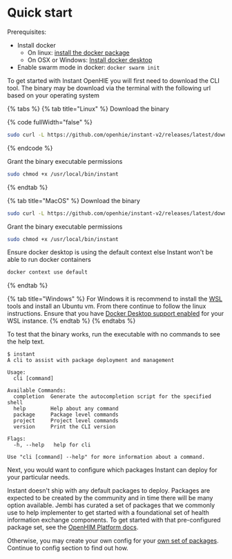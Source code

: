 # Quick start

Prerequisites:

* Install docker
  * On linux: [install the docker package](https://docs.docker.com/engine/install/ubuntu/)
  * On OSX or Windows: [Install docker desktop](https://www.docker.com/products/docker-desktop/)
* Enable swarm mode in docker: `docker swarm init`

To get started with Instant OpenHIE you will first need to download the CLI tool. The binary may be download via the terminal with the following url based on your operating system

{% tabs %}
{% tab title="Linux" %}
Download the binary

{% code fullWidth="false" %}
```bash
sudo curl -L https://github.com/openhie/instant-v2/releases/latest/download/instant-linux -o /usr/local/bin/instant
```
{% endcode %}

Grant the binary executable permissions

```bash
sudo chmod +x /usr/local/bin/instant
```
{% endtab %}

{% tab title="MacOS" %}
Download the binary

```bash
sudo curl -L https://github.com/openhie/instant-v2/releases/latest/download/instant-macos -o /usr/local/bin/instant
```

Grant the binary executable permissions

```bash
sudo chmod +x /usr/local/bin/instant
```

Ensure docker desktop is using the default context else Instant won't be able to run docker containers

```bash
docker context use default
```
{% endtab %}

{% tab title="Windows" %}
For Windows it is recommend to install the [WSL](https://learn.microsoft.com/en-us/windows/wsl/install) tools and install an Ubuntu vm. From there continue to follow the linux instructions. Ensure that you have [Docker Desktop support enabled](https://docs.docker.com/desktop/wsl/#enabling-docker-support-in-wsl-2-distros) for your WSL instance.
{% endtab %}
{% endtabs %}

To test that the binary works, run the executable with no commands to see the help text.

```
$ instant
A cli to assist with package deployment and management

Usage:
  cli [command]

Available Commands:
  completion  Generate the autocompletion script for the specified shell
  help        Help about any command
  package     Package level commands
  project     Project level commands
  version     Print the CLI version

Flags:
  -h, --help   help for cli

Use "cli [command] --help" for more information about a command.
```

Next, you would want to configure which packages Instant can deploy for your particular needs.

Instant doesn't ship with any default packages to deploy. Packages are expected to be created by the community and in time there will be many option available. Jembi has curated a set of packages that we commonly use to help implementer to get started with a foundational set of health information exchange components. To get started with that pre-configured package set, see the [OpenHIM Platform docs](https://jembi.gitbook.io/jembi-platform/).

Otherwise, you may create your own config for your [own set of packages](../package/create-a-custom-package/). Continue to config section to find out how.
